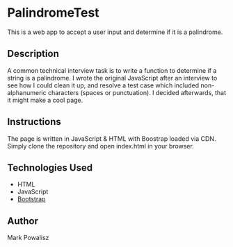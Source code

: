 # PalindromeTest

This is a web app to accept a user input and determine if it is a palindrome.

## Description

A common technical interview task is to write a function to determine if a string is a palindrome. I wrote the original JavaScript after an interview to see how I could clean it up, and resolve a test case which included non-alphanumeric characters (spaces or punctuation). I decided afterwards, that it might make a cool page.

## Instructions

The page is written in JavaScript & HTML with Boostrap loaded via CDN. Simply clone the repository and open index.html in your browser.

## Technologies Used

- HTML
- JavaScript
- [Bootstrap](https://www.getbootstrap.com)

## Author

Mark Powalisz

